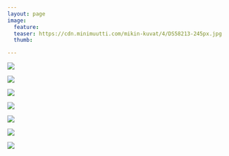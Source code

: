 ```yaml
---
layout: page
image:
  feature:
  teaser: https://cdn.minimuutti.com/mikin-kuvat/4/DS58213-245px.jpg
  thumb:

---
```


![](https://cdn.minimuutti.com/mikin-kuvat/4/DS58182-800px.jpg)

![](https://cdn.minimuutti.com/mikin-kuvat/4/DS58241-800px.jpg)

![](https://cdn.minimuutti.com/mikin-kuvat/4/DS58220-800px.jpg)

![](https://cdn.minimuutti.com/mikin-kuvat/4/DS58283-800px.jpg)

![](https://cdn.minimuutti.com/mikin-kuvat/4/DS58282-800px.jpg)

![](https://cdn.minimuutti.com/mikin-kuvat/4/DS58203-800px.jpg)

![](https://cdn.minimuutti.com/mikin-kuvat/4/DS58213-800px.jpg)
